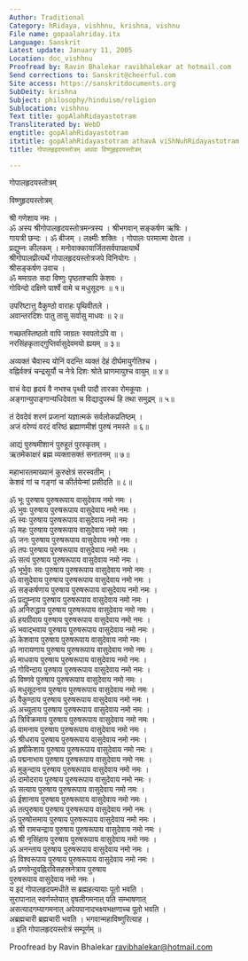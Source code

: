 ```yaml
---
Author: Traditional
Category: hRidaya, vishhnu, krishna, vishnu
File name: gopaalahriday.itx
Language: Sanskrit
Latest update: January 11, 2005
Location: doc_vishhnu
Proofread by: Ravin Bhalekar ravibhalekar at hotmail.com
Send corrections to: Sanskrit@cheerful.com
Site access: https://sanskritdocuments.org
SubDeity: krishna
Subject: philosophy/hinduism/religion
Sublocation: vishhnu
Text title: gopAlahRidayastotram
Transliterated by: WebD
engtitle: gopAlahRidayastotram
itxtitle: gopAlahRidayastotram athavA viShNuhRidayastotram
title: गोपालहृइदयस्तोत्रम् अथवा विष्णुहृइदयस्तोत्रम्

---
```

  
 गोपालहृदयस्तोत्रम्   
  
विष्णुहृदयस्तोत्रम्  
  
श्री गणेशाय नमः ।  
ॐ अस्य श्रीगोपालहृदयस्तोत्रमन्त्रस्य । श्रीभगवान् सङ्कर्षण ऋषिः ।  
गायत्री छन्दः । ॐ बीजम् । लक्ष्मीः शक्तिः । गोपालः परमात्मा देवता ।  
प्रद्युम्नः कीलकम् । मनोवाक्कायार्जितसर्वपापक्षयार्थे  
श्रीगोपालप्रीत्यर्थे गोपालहृदयस्तोत्रजपे विनियोगः ।  
श्रीसङ्कर्षण उवाच ।  
ॐ ममाग्रतः सदा विष्णुः पृष्ठतश्चापि केशवः ।  
गोविन्दो दक्षिणे पार्श्वे वामे च मधुसूदनः ॥ १॥  
  
उपरिष्टात्तु वैकुण्ठो वाराहः पृथिवीतले ।  
अवान्तरदिशः पातु तासु सर्वासु माधवः ॥ २॥  
  
गच्छतस्तिष्ठतो वापि जाग्रतः स्वपतोऽपि वा ।  
नरसिंहकृताद्गुप्तिर्वासुदेवमयो ह्ययम् ॥ ३॥  
  
अव्यक्तं चैवास्य योनिं वदन्ति व्यक्तं देहं दीर्घमायुर्गतिश्च ।  
वह्निर्वक्त्रं चन्द्रसूर्यौ च नेत्रे दिशः श्रोते घ्राणमायुश्च वायुम् ॥ ४॥  
  
वाचं वेदा हृदयं वै नभश्च पृथ्वी पादौ तारका रोमकूपाः ।  
अङ्गान्युपाङ्गान्यधिदेवता च विद्यादुपस्थं हि तथा समुद्रम् ॥ ५॥  
  
तं देवदेवं शरणं प्रजानां यज्ञात्मकं सर्वलोकप्रतिष्ठम् ।  
अजं वरेण्यं वरदं वरिष्ठं ब्रह्माणमीशं पुरुषं नमस्ते ॥ ६॥  
  
आद्यं पुरुषमीशानं पुरुहूतं पुरस्कृतम् ।  
ऋतमेकाक्षरं ब्रह्म व्यक्तासक्तं सनातनम् ॥ ७॥  
  
महाभारतमाख्यानं कुरुक्षेत्रं सरस्वतीम् ।  
केशवं गां च गङ्गां च कीर्तयेन्मां प्रसीदति ॥ ८॥  
  
ॐ भूः पुरुषाय पुरुषरूपाय वासुदेवाय नमो नमः ।  
ॐ भुवः पुरुषाय पुरुषरूपाय वासुदेवाय नमो नमः ।  
ॐ स्वः पुरुषाय पुरुषरूपाय वासुदेवाय नमो नमः ।  
ॐ महः पुरुषाय पुरुषरूपाय वासुदेवाय नमो नमः ।  
ॐ जनः पुरुषाय पुरुषरूपाय वासुदेवाय नमो नमः ।  
ॐ तपः पुरुषाय पुरुषरूपाय वासुदेवाय नमो नमः ।  
ॐ सत्यं पुरुषाय पुरुषरूपाय वासुदेवाय नमो नमः ।  
ॐ भूर्भुवः स्वः पुरुषाय पुरुषरूपाय वासुदेवाय नमो नमः ।  
ॐ वासुदेवाय पुरुषाय पुरुषरूपाय वासुदेवाय नमो नमः ।  
ॐ सङ्कर्षणाय पुरुषाय पुरुषरूपाय वासुदेवाय नमो नमः ।  
ॐ प्रद्युम्नाय पुरुषाय पुरुषरूपाय वासुदेवाय नमो नमः ।  
ॐ अनिरुद्धाय पुरुषाय पुरुषरूपाय वासुदेवाय नमो नमः ।  
ॐ हयग्रीवाय पुरुषाय पुरुषरूपाय वासुदेवाय नमो नमः ।  
ॐ भवाद्भवाय पुरुषाय पुरुषरूपाय वासुदेवाय नमो नमः ।  
ॐ केशवाय पुरुषाय पुरुषरूपाय वासुदेवाय नमो नमः ।  
ॐ नारायणाय पुरुषाय पुरुषरूपाय वासुदेवाय नमो नमः ।  
ॐ माधवाय पुरुषाय पुरुषरूपाय वासुदेवाय नमो नमः ।  
ॐ गोविन्दाय पुरुषाय पुरुषरूपाय वासुदेवाय नमो नमः ।  
ॐ विष्णवे पुरुषाय पुरुषरूपाय वासुदेवाय नमो नमः ।  
ॐ मधुसूदनाय पुरुषाय पुरुषरूपाय वासुदेवाय नमो नमः ।  
ॐ वैकुण्ठाय पुरुषाय पुरुषरूपाय वासुदेवाय नमो नमः ।  
ॐ अच्युताय पुरुषाय पुरुषरूपाय वासुदेवाय नमो नमः ।  
ॐ त्रिविक्रमाय पुरुषाय पुरुषरूपाय वासुदेवाय नमो नमः ।  
ॐ वामनाय पुरुषाय पुरुषरूपाय वासुदेवाय नमो नमः ।  
ॐ श्रीधराय पुरुषाय पुरुषरूपाय वासुदेवाय नमो नमः ।  
ॐ हृषीकेशाय पुरुषाय पुरुषरूपाय वासुदेवाय नमो नमः ।  
ॐ पद्मनाभाय पुरुषाय पुरुषरूपाय वासुदेवाय नमो नमः ।  
ॐ मुकुन्दाय पुरुषाय पुरुषरूपाय वासुदेवाय नमो नमः ।  
ॐ दामोदराय पुरुषाय पुरुषरूपाय वासुदेवाय नमो नमः ।  
ॐ सत्याय पुरुषाय पुरुषरूपाय वासुदेवाय नमो नमः ।  
ॐ ईशानाय पुरुषाय पुरुषरूपाय वासुदेवाय नमो नमः ।  
ॐ तत्पुरुषाय पुरुषाय पुरुषरूपाय वासुदेवाय नमो नमः ।  
ॐ पुरुषोत्तमाय पुरुषाय पुरुषरूपाय वासुदेवाय नमो नमः ।  
ॐ श्री रामचन्द्राय पुरुषाय पुरुषरूपाय वासुदेवाय नमो नमः ।  
ॐ श्री नृसिंहाय पुरुषाय पुरुषरूपाय वासुदेवाय नमो नमः ।  
ॐ अनन्ताय पुरुषाय पुरुषरूपाय वासुदेवाय नमो नमः ।  
ॐ विश्वरूपाय पुरुषाय पुरुषरूपाय वासुदेवाय नमो नमः ।  
ॐ प्रणवेन्दुवह्निरविसहस्रनेत्राय पुरुषाय  
पुरुषरूपाय वासुदेवाय नमो नमः ।  
य इदं गोपालहृदयमधीते स ब्रह्महत्यायाः पूतो भवति ।  
सुरापानात् स्वर्णस्तेयात् वृषलीगमनात् पति सम्भाषणात्  
असत्यादगम्यागमनात् अपेयपानादभक्ष्यभक्षणाच्च पूतो भवति ।  
अब्रह्मचारी ब्रह्मचारी भवति । भगवान्महाविष्णुरित्याह ।  
॥ इति गोपालहृदयस्तोत्रं सम्पूर्णम् ॥  
  
  
Proofread by Ravin Bhalekar ravibhalekar@hotmail.com  
  
